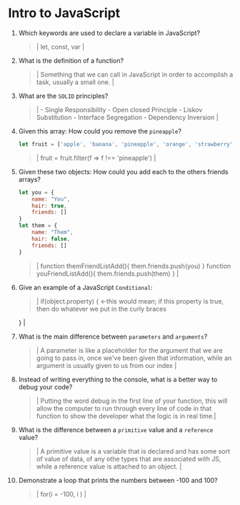 # Intro to JavaScript
01. Which keywords are used to declare a variable in JavaScript?

    > | let, const, var |

02. What is the definition of a function?

    > | Something that we can call in JavaScript in order to accomplish a task, usually a small one. |

03. What are the `SOLID` principles?

    > | - Single Responsibility
        - Open closed Principle
        - Liskov Substitution
        - Interface Segregation
        - Dependency Inversion  |

04. Given this array: How could you remove the `pineapple`?

    ```js
    let fruit = ['apple', 'banana', 'pineapple', 'orange', 'strawberry']
    ```

    > | fruit = fruit.filter(f => f !== 'pineapple') |

05. Given these two objects: How could you add each to the others friends arrays?

    ```js
    let you = {
        name: "You",
        hair: true,
        friends: []
    }
    let them = {
        name: "Them",
        hair: false,
        friends: []
    }
    ```

    > | function themFriendListAdd(){
        them.friends.push(you)
    }
    function youFriendListAdd(){
        them.friends.push(them)
    } |

06. Give an example of a JavaScript `Conditional`:

    > | if(object.property) {        <-this would mean; if this property is true, then do whatever we put in the curly braces
    
    }
    |

07. What is the main difference between `parameters` and `arguments`?

    > | A parameter is like a placeholder for the argument that we are going to pass in, once we've been given that information, while an argument is usually given to us from our index |

08. Instead of writing everything to the console, what is a better way to debug your code?

    > |  Putting the word debug in the first line of your function, this will allow the computer to run through every line of code in that function to show the developer what the logic is in real time.|

09. What is the difference between a `primitive` value and a `reference` value?

    > | A primitive value is a variable that is declared and has some sort of value of data, of any othe types that are associated with JS, while a reference value is attached to an object. |

10. Demonstrate a loop that prints the numbers between -100 and 100?

    > | for(i = -100, i ) |
